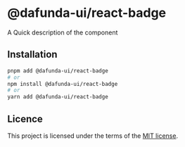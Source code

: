 # @dafunda-ui/react-badge

A Quick description of the component

## Installation

```sh
pnpm add @dafunda-ui/react-badge
# or
npm install @dafunda-ui/react-badge
# or
yarn add @dafunda-ui/react-badge
```

## Licence

This project is licensed under the terms of the
[MIT license](https://github.com/dafundacom/dafunda-ui/blob/master/LICENSE).

